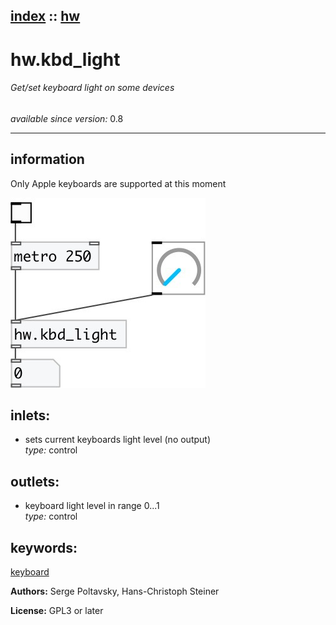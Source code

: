 [index](index.html) :: [hw](category_hw.html)
---

# hw.kbd_light

###### Get/set keyboard light on some devices

*available since version:* 0.8

---


## information
Only Apple keyboards are supported at this moment



[![example](../examples/img/hw.kbd_light.jpg)](../examples/pd/hw.kbd_light.pd)









## inlets:

* sets current keyboards light level (no output)<br>
_type:_ control



## outlets:

* keyboard light level in range 0...1<br>
_type:_ control



## keywords:

[keyboard](keywords/keyboard.html)






**Authors:** Serge Poltavsky, Hans-Christoph Steiner




**License:** GPL3 or later





